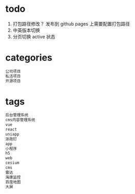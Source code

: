 # todo
1. 打包路径修改？ 发布到 github pages 上需要配置打包路径
2. 中英版本切换
3. 分页切换 active 状态


# categories
```html
公司项目
私活项目
开源项目
```

# tags
```html
后台管理系统
cms内容管理系统
vue
react
uniapp
浙政钉
app
小程序
h5
web
cesium
cms
雷达
海康监控
百度地图
大屏
```

